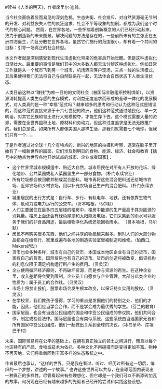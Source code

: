 #读书《人类的明天》，作者席里尔·迪翁。

当今社会面临着显而易见的深刻危机。生态失衡、社会排斥、对自然资源毫无节制的开发、对利益丧失人性的疯狂追求、社会不平等现象的加剧，都成为我们这个时代的核心问题。 然而，在世界各地，一些怀揣着创新概念的人们已经行动起来，致力于创造新的未来图景。解决问题的方法是存在的，一些前所未有的主张正在五洲四海诞生，而且分散在世界各地。虽然它们施行的范围很小，却有着一个共同的目标：引导一场真正的社会转型。

本文作者就是深刻感受到现代生活虚拟化带来的危害后开始觉醒。但是这种虚拟化日渐壮大。最重要的事情是我们其中的大多数人都无法分辨这种虚拟化，例如日常工作就是从一个城市飞到另一个城市，机场酒店客户现场，三点一线的生活模式，其后果使得我们无法将自己与自然联系在一起，无法体会自然状态下人类生活状态。

人类目前这种以“赚钱”为唯一目的的文明社会（被国际金融组织控制绑架），以资源消耗提高人类生存感的生存模式，对利益无度追求而形成的全球一体化的发展模式，对人类真的是一种“幸福”范式吗？越来越多的思考和行动认为这种范式是错误的，而这种范式直接来源于十六七世纪的欧洲，他们这种范式通过殖民化、单一文明话，对其它民族和领土进行大规模掠夺，才能生存下去。这个模式需要大量的资源，需要在全世界囤积土地、原材料和劳动力。但这种过度追求是无法无限推广的。我们总是说，如果所有人都像美国人那样生活，那我们就需要七个地球，但我们只有一个……

于是作者通过对全球十几个有特点的、新兴的地区的拍摄和考察，逐渐在脑子里开始有了一幅新世界的画面，它们涉及到明日的食物、能源、经济、社会和教育【括号中的地点为世界各地开始试点的城市、企业或者国家】：
 - 这个世界里城市规模适中、贴近大自然。城市居民在对所有人开放的花坛、绿化地带、公共菜园或私人菜园里生产一部分食物。（朴门永续农业）
 - 所有垃圾都会被回收并制成混合肥料。城市再将这些混合肥料送还给城市农场、近郊农场和乡村农场，用以补充农场自己生产的混合肥料。（朴门永续农业）
 - 城里居民的出行方式是：自行车、步行、有轨电车、地铁，还有依靠生物气体、氢动力或电力运行的公交车。（哥本哈根，马尔默）
 - 人们主要居住在最多四五层楼的楼房中，楼房中能源的生产量高于其对能源的消耗量。楼房上面还会有绿色屋顶和太阳能发电板，它们采集到的雨水可以服务于我们的非食品用途，最后植物净化系统还能回收雨水。 （哥本哈根，马尔默）
 - 居民不再购买很多东西，他们之间共享的物品越来越多。到时人们的大部分物品都会在维修行、家里或遍布各地的制造实验室里被制造和维修。（珀西口, Makers运动）
 - 货币也会多种多样，城市有自己的货币，本国或本地区企业有自己的货币，国家有自己的货币，国际贸易也有自己的货币。货币的创造将被改变，借贷机构的利息仅限于满足机构运行所产生的费用。（贝灵汉）
 - 企业使用循环经济原则，不再破坏资源，而是参与资源的再生。在这种企业里，收入差距将会受到限制，企业员工自愿参与企业管理。大部分此类企业的性质为：属于员工的合作社。（贝灵汉）
 - 市场上将禁止投机，股票市场会发生根本改变，以保证持久实用的股权。（贝灵汉）
 - 在学校里，我们教孩子懂得，学习的重点是发掘他们的特别之处、他们的才能，因此，他们应当学会合作，而不是学会成为最优秀的学生。（芬兰的教育）
 - 国家层面，也会有当选公民组成的国会和中签公民组成的参议院，他们共同合作，制定或检验法律。国际层面也会有类似系统，这些系统由当选国家元首和所有国家中签公民组成，他们一起做出关系到全球的决议。（冰岛革命、库坦巴干村）

未来，国际贸易将在公平的基础上，在拥有真正独立的领土之间进行，而且以每个地区特有的产品、食物或技术为依托。多种文化不再碰撞而是变得更加丰富。物种不再灭绝，它们将重新回到丰富多样的生态系统之中。 

作者最后也承认，“这样的世界，只是我在看过、听过、经历过所有这一切后，编织的一个梦想，讲述的一个故事。” 也许这些世界可以共存，在全球范围内表现出一种真正的多样性。尽管看起来有些理想化，但它却是一个我们可以不断添砖加瓦的故事，何况现在已经有越来越多的先驱者已经开始尝试和实践这些设想。